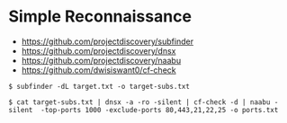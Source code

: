 # Simple Reconnaissance

* https://github.com/projectdiscovery/subfinder
* https://github.com/projectdiscovery/dnsx
* https://github.com/projectdiscovery/naabu
* https://github.com/dwisiswant0/cf-check

```
$ subfinder -dL target.txt -o target-subs.txt
```

```
$ cat target-subs.txt | dnsx -a -ro -silent | cf-check -d | naabu -silent  -top-ports 1000 -exclude-ports 80,443,21,22,25 -o ports.txt
```
